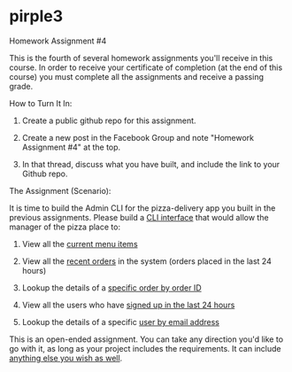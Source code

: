 # pirple3

Homework Assignment #4

This is the fourth of several homework assignments you'll receive in this course. In order to receive your certificate of completion (at the end of this course) you must complete all the assignments and receive a passing grade. 

How to Turn It In:

1. Create a public github repo for this assignment. 

2. Create a new post in the Facebook Group  and note "Homework Assignment #4" at the top.

3. In that thread, discuss what you have built, and include the link to your Github repo. 

The Assignment (Scenario):

It is time to build the Admin CLI for the pizza-delivery app you built in the previous assignments. Please build a [CLI interface](lib/cli.js#L772) that would allow the manager of the pizza place to:

1. View all the [current menu items](lib/cli.js#L378)

2. View all the [recent orders](lib/cli.js#L447) in the system (orders placed in the last 24 hours)

3. Lookup the details of a [specific order by order ID](lib/cli.js#L497)

4. View all the users who have [signed up in the last 24 hours](lib/cli.js#L343)

5. Lookup the details of a specific [user by email address](lib/cli.js#L481)


This is an open-ended assignment. You can take any direction you'd like to go with it, as long as your project includes the requirements. It can include [anything else you wish as well](lib/cli.js#L809). 
